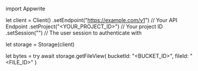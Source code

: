 import Appwrite

let client = Client()
    .setEndpoint("https://example.com/v1") // Your API Endpoint
    .setProject("<YOUR_PROJECT_ID>") // Your project ID
    .setSession("") // The user session to authenticate with

let storage = Storage(client)

let bytes = try await storage.getFileView(
    bucketId: "<BUCKET_ID>",
    fileId: "<FILE_ID>"
)

